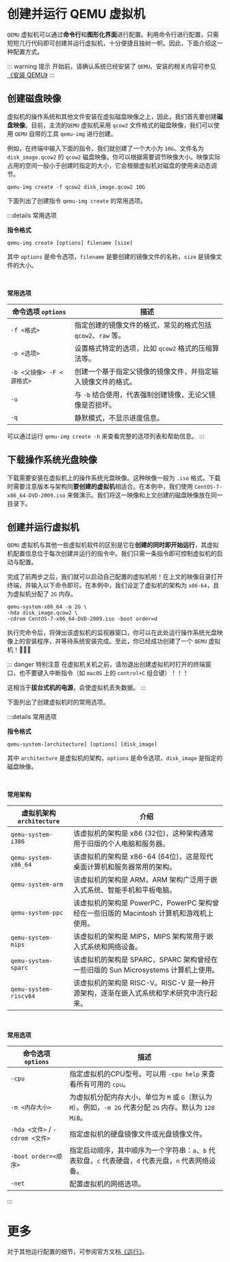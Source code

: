 # 创建并运行 QEMU 虚拟机

`QEMU` 虚拟机可以通过**命令行**和**图形化界面**进行配置。利用命令行进行配置，只需短短几行代码即可创建并运行虚拟机，十分便捷且独树一帜。因此，下面介绍这一种配置方式。

::: warning 提示
开始前，请确认系统已经安装了 `QEMU`。安装的相关内容可参见[《安装 QEMU》](安装qemu.md)
:::

## 创建磁盘映像

虚拟机的操作系统和其他文件安装在虚拟磁盘映像之上，因此，我们首先要创建**磁盘映像**。目前，主流的`QEMU` 虚拟机采用 `qcow2` 文件格式的磁盘映像，我们可以使用 `QEMU` 自带的工具 `qemu-img` 进行创建。

例如，在终端中输入下面的指令，我们就创建了一个大小为 `10G`、文件名为 `disk_image.qcow2` 的 `qcow2` 磁盘映像。你可以根据需要调节映像大小。映像实际占用的空间一般小于创建时指定的大小，它会根据虚拟机对磁盘的使用来动态调节。

```shell
qemu-img create -f qcow2 disk_image.qcow2 10G
```

下面列出了创建指令 `qemu-img create` 的常用选项。

:::details 常用选项

**指令格式**

```shell
qemu-img create [options] filename [size]
```

其中 `options` 是命令选项，`filename` 是要创建的镜像文件的名称，`size` 是镜像文件的大小。    

<br/>

**常用选项**

| 命令选项 `options`                    | 描述                                                   |
|--------------------------|--------------------------------------------------------|
| `-f <格式>`               | 指定创建的镜像文件的格式，常见的格式包括 `qcow2`、`raw` 等。|
| `-o <选项>`               | 设置格式特定的选项，比如 `qcow2` 格式的压缩算法等。         |
| `-b <父镜像> -F <源格式>`   | 创建一个基于指定父镜像的镜像文件，并指定输入镜像文件的格式。   | 
| `-u`                      | 与 `-b` 结合使用，代表强制创建镜像，无论父镜像是否损坏。     |
| `-q`                     | 静默模式，不显示进度信息。                              |

可以通过运行 `qemu-img create -h` 来查看完整的选项列表和帮助信息。
:::

## 下载操作系统光盘映像

下载需要安装在虚拟机上的操作系统光盘映像。这种映像一般为 `.iso` 格式。下载时需要注意版本与架构同**要创建的虚拟机**相适合。在本例中，我们使用 `CentOS-7-x86_64-DVD-2009.iso` 来做演示。我们将这一映像和上文创建的磁盘映像放在同一目录下。

## 创建并运行虚拟机

`QEMU` 虚拟机与其他一些虚拟机软件的区别是它在**创建的同时即开始运行**，其虚拟机配置信息位于每次创建并运行的指令中。我们只需一条指令即可控制虚拟机的启动与配置。

完成了前两步之后，我们就可以启动自己配置的虚拟机啦！在上文的映像目录打开终端，并输入以下命令即可。在本例中，我们设定了虚拟机的架构为 `x86-64`，且为虚拟机分配了 `2G` 内存。

```shell
qemu-system-x86_64 -m 2G \
-hda disk_image.qcow2 \
-cdrom CentOS-7-x86_64-DVD-2009.iso -boot order=d
```

执行完命令后，将弹出该虚拟机的监视器窗口，你可以在此处运行操作系统光盘映像上的安装程序，并等待系统安装完成。至此，你已经成功创建了一个 `QEMU` 虚拟机！:partying_face::partying_face::partying_face:

::: danger 特别注意
在虚拟机关机之前，请勿退出创建虚拟机时打开的终端窗口，也不要键入中断指令（如 `macOS` 上的 `control+C` 组合键）！！！

这相当于**拔台式机的电源**，会使虚拟机丢失数据。
:::

下面列出了创建虚拟机时的常用选项。

:::details 常用选项

**指令格式**

```shell
qemu-system-[architecture] [options] [disk_image]
```

其中 `architecture` 是虚拟机的架构，`options` 是命令选项，`disk_image` 是指定的磁盘映像。

<br/>

**常用架构**

| 虚拟机架构 `architecture`                   | 介绍                                                                                                                                                                                                                                                    |
|------------------------|--------------------------------------------------------------------------------------------------------------------------------------------------------------------------------------------------------------------------------------------------------|
| `qemu-system-i386`     | 该虚拟机的架构是 x86 (32位)，这种架构通常用于旧版的个人电脑和服务器。                                                                                                                |
| `qemu-system-x86_64`   | 该虚拟机的架构是 x86-64 (64位)，这是现代桌面计算机和服务器常用的架构。                                                                                                     |
| `qemu-system-arm`      | 该虚拟机的架构是 ARM，ARM 架构广泛用于嵌入式系统、智能手机和平板电脑。                                                                                                                |
| `qemu-system-ppc`      | 该虚拟机的架构是 PowerPC，PowerPC 架构曾经在一些旧版的 Macintosh 计算机和游戏机上使用。                                                                                  |
| `qemu-system-mips`     | 该虚拟机的架构是 MIPS，MIPS 架构常用于嵌入式系统和网络设备。                                                                                                                         |
| `qemu-system-sparc`    | 该虚拟机的架构是 SPARC，SPARC 架构曾经在一些旧版的 Sun Microsystems 计算机上使用。                                                                                               |
| <span style="white-space:nowrap;">`qemu-system-riscv64`</span>    | 该虚拟机的架构是 RISC-V。RISC-V 是一种开源架构，逐渐在嵌入式系统和学术研究中流行起来。                                                                                           |

<br/>

**常用选项**

|命令选项 `options`| 描述|
|------------------|----|
| `-cpu`         | 指定虚拟机的CPU型号。可以用 `-cpu help` 来查看所有可用的 `cpu`。            |
| `-m <内存大小>`   | 为虚拟机分配内存大小，单位为 `M` 或 `G`（默认为 `M`）。例如，`-m 2G` 代表分配 `2G` 内存。默认为 `128 MiB`。|
| `-hda <文件>` / `-cdrom <文件>` | 指定虚拟机的硬盘镜像文件或光盘镜像文件。|
| `-boot order=<顺序>`         | 指定启动顺序，其中顺序为一个字符串：`a`、`b` 代表软盘，`c` 代表硬盘，`d` 代表光盘，`n` 代表网络设备。  |
| `-net`         | 配置虚拟机的网络选项。                |

:::

# 更多

对于其他运行配置的细节，可参阅官方文档[《运行》](https://www.qemu.org/docs/master/system/invocation.html#invocation)。